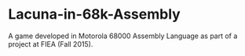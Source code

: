 # Lacuna-in-68k-Assembly
A game developed in Motorola 68000 Assembly Language as part of a project at FIEA (Fall 2015).
